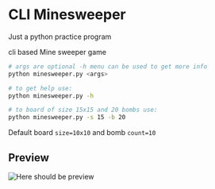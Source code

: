 # CLI Minesweeper

Just a python practice program

cli based Mine sweeper game

```bash
# args are optional -h menu can be used to get more info
python minesweeper.py <args>

# to get help use:
python minesweeper.py -h

# to board of size 15x15 and 20 bombs use:
python minesweeper.py -s 15 -b 20
```

Default board `size=10x10` and bomb `count=10`

## Preview

![Here should be preview](https://github.com/niksingh710/learn/blob/master/Minesweeper/preview.png?raw=true)
